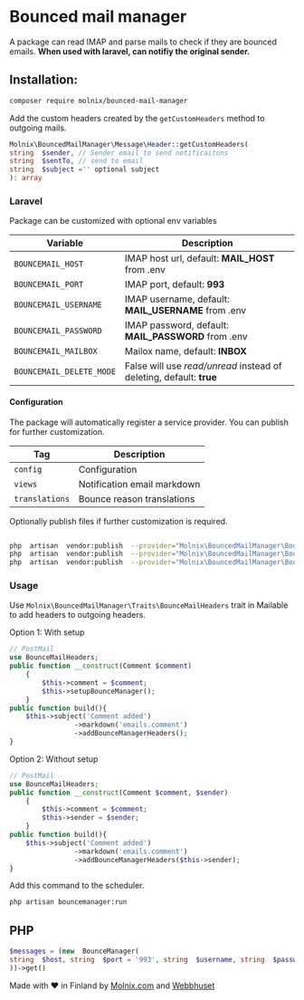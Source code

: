 
  
# Bounced mail manager

A package can read IMAP and parse mails to check if they are bounced emails. **When used with laravel, can notifiy the original sender.**

## Installation:

```bash
composer require molnix/bounced-mail-manager
```

Add the custom headers created by the `getCustomHeaders` method to outgoing mails.
```php
Molnix\BouncedMailManager\Message\Header::getCustomHeaders(
string  $sender, // Sender email to send notificaitons
string  $sentTo, // send to email
string  $subject ='' optional subject
): array
```

### Laravel

Package can be customized with optional env variables

| Variable | Description |
| ------------- | ------- |
| `BOUNCEMAIL_HOST` | IMAP host url, default: **MAIL_HOST** from .env |
| `BOUNCEMAIL_PORT` | IMAP port, default: **993**|
| `BOUNCEMAIL_USERNAME` | IMAP username, default: **MAIL_USERNAME** from .env|
| `BOUNCEMAIL_PASSWORD` | IMAP password, default: **MAIL_PASSWORD** from .env|
| `BOUNCEMAIL_MAILBOX` | Mailox name, default: **INBOX**|
| `BOUNCEMAIL_DELETE_MODE` | False will use *read/unread* instead of deleting, default: **true**|

#### Configuration

  The package will automatically register a service provider. You can publish for further customization.

| Tag | Description |
| ------------- | ------- |
| `config` | Configuration |
| `views` | Notification email markdown |
| `translations` | Bounce reason translations |

Optionally publish files if further customization is required.

```bash

php  artisan  vendor:publish  --provider="Molnix\BouncedMailManager\BounceManagerServiceProvider"  --tag="config"
php  artisan  vendor:publish  --provider="Molnix\BouncedMailManager\BounceManagerServiceProvider"  --tag="views"
php  artisan  vendor:publish  --provider="Molnix\BouncedMailManager\BounceManagerServiceProvider"  --tag="translations"
```

### Usage

Use `Molnix\BouncedMailManager\Traits\BounceMailHeaders` trait in Mailable to add headers to outgoing headers.

Option 1: With setup
```php 
// PostMail
use BounceMailHeaders;
public function __construct(Comment $comment)
    {
        $this->comment = $comment;
        $this->setupBounceManager();
    }
public function build(){
    $this->subject('Comment added')
                ->markdown('emails.comment')
                ->addBounceManagerHeaders();
}
```

Option 2: Without setup
```php 
// PostMail
use BounceMailHeaders;
public function __construct(Comment $comment, $sender)
    {
        $this->comment = $comment;
        $this->sender = $sender;
    }
public function build(){
    $this->subject('Comment added')
                ->markdown('emails.comment')
                ->addBounceManagerHeaders($this->sender);
}
```

Add this command to the scheduler.
```bash
php artisan bouncemanager:run
```

## PHP 

```php
$messages = (new  BounceManager(
string  $host, string  $port = '993', string  $username, string  $password, string  $mailbox = 'INBOX'
))->get()

```

Made with ❤ in Finland by [Molnix.com](https://molnix.com) and [Webbhuset](https://webbhuset.fi)
